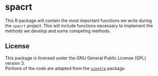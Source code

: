 # spacrt

This R package will contain the most important functions we write during the `spacrt` project. This will include functions necessary to implement the methods we develop and some competing methods.

## License

This package is licensed under the GNU General Public License (GPL) version 3.  
Portions of the code are adapted from the [`sceptre`](https://github.com/katsevich-lab/sceptre) package.
